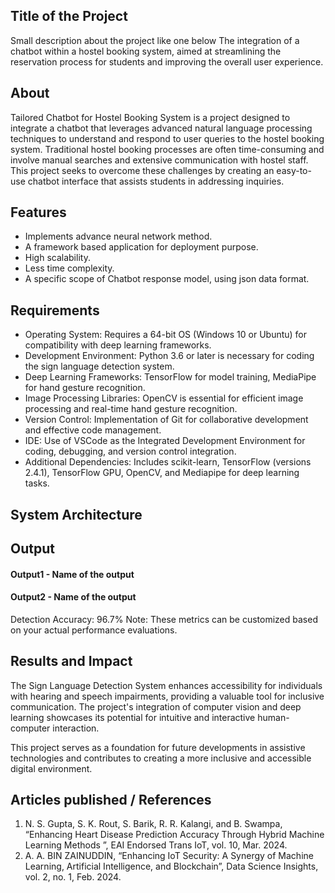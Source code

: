 ## Title of the Project
Small description about the project like one below
The integration of a chatbot within a hostel booking system, aimed at streamlining the reservation process for students and improving the overall user experience.

## About
<!--Detailed Description about the project-->
Tailored Chatbot for Hostel Booking System is a project designed to integrate a chatbot that leverages advanced natural language processing techniques to understand and respond to user queries to the hostel booking system. Traditional hostel booking processes are often time-consuming and involve manual searches and extensive communication with hostel staff. This project seeks to overcome these challenges by creating an easy-to-use chatbot interface that assists students in addressing inquiries.

## Features
<!--List the features of the project as shown below-->
- Implements advance neural network method.
- A framework based application for deployment purpose.
- High scalability.
- Less time complexity.
- A specific scope of Chatbot response model, using json data format.

## Requirements
<!--List the requirements of the project as shown below-->
* Operating System: Requires a 64-bit OS (Windows 10 or Ubuntu) for compatibility with deep learning frameworks.
* Development Environment: Python 3.6 or later is necessary for coding the sign language detection system.
* Deep Learning Frameworks: TensorFlow for model training, MediaPipe for hand gesture recognition.
* Image Processing Libraries: OpenCV is essential for efficient image processing and real-time hand gesture recognition.
* Version Control: Implementation of Git for collaborative development and effective code management.
* IDE: Use of VSCode as the Integrated Development Environment for coding, debugging, and version control integration.
* Additional Dependencies: Includes scikit-learn, TensorFlow (versions 2.4.1), TensorFlow GPU, OpenCV, and Mediapipe for deep learning tasks.

## System Architecture
<!--Embed the system architecture diagram as shown below-->




## Output

<!--Embed the Output picture at respective places as shown below as shown below-->
#### Output1 - Name of the output



#### Output2 - Name of the output


Detection Accuracy: 96.7%
Note: These metrics can be customized based on your actual performance evaluations.


## Results and Impact
<!--Give the results and impact as shown below-->
The Sign Language Detection System enhances accessibility for individuals with hearing and speech impairments, providing a valuable tool for inclusive communication. The project's integration of computer vision and deep learning showcases its potential for intuitive and interactive human-computer interaction.

This project serves as a foundation for future developments in assistive technologies and contributes to creating a more inclusive and accessible digital environment.

## Articles published / References
1. N. S. Gupta, S. K. Rout, S. Barik, R. R. Kalangi, and B. Swampa, “Enhancing Heart Disease Prediction Accuracy Through Hybrid Machine Learning Methods ”, EAI Endorsed Trans IoT, vol. 10, Mar. 2024.
2. A. A. BIN ZAINUDDIN, “Enhancing IoT Security: A Synergy of Machine Learning, Artificial Intelligence, and Blockchain”, Data Science Insights, vol. 2, no. 1, Feb. 2024.




